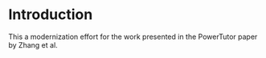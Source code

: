 # Introduction

This a modernization effort for the work presented in the
PowerTutor paper by Zhang et al.